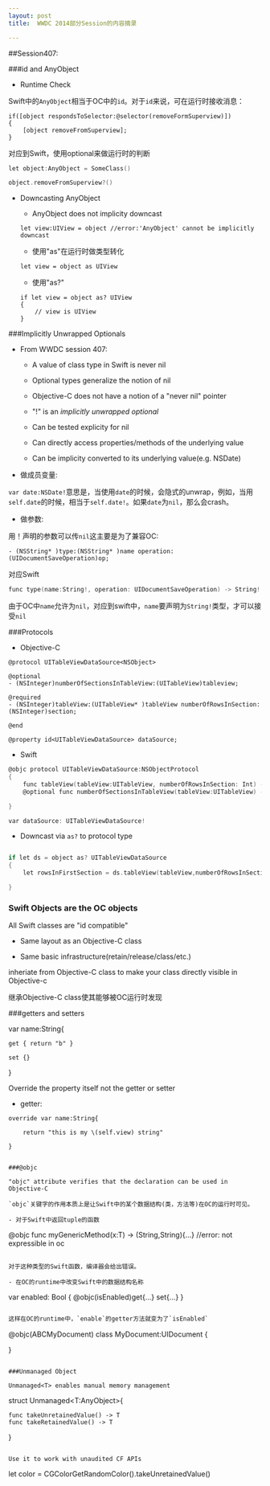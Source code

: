 ```yaml
---
layout: post
title:  WWDC 2014部分Session的内容摘录

---
```



##Session407:

###id and AnyObject

- Runtime Check

Swift中的`AnyObject`相当于OC中的`id`。对于`id`来说，可在运行时接收消息：

```objc
if([object respondsToSelector:@selector(removeFormSuperview)])
{
	[object removeFromSuperview];
}

```
对应到Swift，使用optional来做运行时的判断

```c
let object:AnyObject = SomeClass()

object.removeFromSuperview?()

```

- Downcasting AnyObject

	- AnyObject does not implicity downcast
	
	```
	let view:UIView = object //error:'AnyObject' cannot be implicitly downcast
	
	```
	
	- 使用"as"在运行时做类型转化
	
	```
	let view = object as UIView
	
	```
	
	- 使用"as?"
	
	```
	if let view = object as? UIView
	{
		// view is UIView
	}
	
	```

###Implicitly Unwrapped Optionals

- From WWDC session 407:

	- A value of class type in Swift is  never nil
	
	- Optional types generalize the notion of nil
	
	- Objective-C does not have a notion of a "never nil" pointer
	
	- "!" is an <em>implicitly unwrapped optional</em>
	
	- Can be tested explicity for nil
	
	- Can directly access properties/methods of the underlying value
	
	- Can be implicity converted to its underlying value(e.g. NSDate)

- 做成员变量:	

`var date:NSDate!`意思是，当使用`date`的时候，会隐式的unwrap，例如，当用`self.date`的时候，相当于`self.date!`。如果`date`为`nil`，那么会crash。

- 做参数:

用！声明的参数可以传`nil`这主要是为了兼容OC:

```objc
- (NSString* )type:(NSString* )name operation:(UIDocumentSaveOperation)op;
```

对应Swift

```c
func type(name:String!, operation: UIDocumentSaveOperation) -> String!
```

由于OC中`name`允许为`nil`，对应到swift中，`name`要声明为`String!`类型，才可以接受`nil`


###Protocols

- Objective-C

```
@protocol UITableViewDataSource<NSObject>

@optional
- (NSInteger)numberOfSectionsInTableView:(UITableView)tableview;

@required
- (NSInteger)tableView:(UITableView* )tableView numberOfRowsInSection:(NSInteger)section;

@end

@property id<UITableViewDataSource> dataSource;

```

- Swift

```c 
@objc protocol UITableViewDataSource:NSObjectProtocol
{
	func tableView(tableView:UITableView, numberOfRowsInSection: Int) -> Int
	@optional func numberOfSectionsInTableView(tableView:UITableView) -> Int

}

var dataSource: UITableViewDataSource!

```

- Downcast via `as?` to protocol type

```c

if let ds = object as? UITableViewDataSource
{
	let rowsInFirstSection = ds.tableView(tableView,numberOfRowsInSection:0)

}

```
### Swift Objects are the OC objects

All Swift classes are "id compatible"

- Same layout as an Objective-C class

- Same basic infrastructure(retain/release/class/etc.)

inheriate from Objective-C class to make your class directly visible in Objective-c

继承Objective-C class使其能够被OC运行时发现

###getters and setters


var name:String{

	get { return "b" }
	
	set {}


}

Override the property itself not the getter or setter

- getter:

```
override var name:String{
	
	return "this is my \(self.view) string"

}

 
###@objc

"objc" attribute verifies that the declaration can be used in Objective-C

`objc`关键字的作用本质上是让Swift中的某个数据结构(类，方法等)在OC的运行时可见。

- 对于Swift中返回tuple的函数

```
@objc func myGenericMethod<T>(x:T) -> (String,String){...} //error: not expressible in oc

```

对于这种类型的Swift函数，编译器会给出错误。

- 在OC的runtime中改变Swift中的数据结构名称

```
var enabled: Bool
{
	@objc(isEnabled)get{...}
	set{...}
}

```C

这样在OC的runtime中，`enable`的getter方法就变为了`isEnabled`

```
@objc(ABCMyDocument) class MyDocument:UIDocument
{

}

```
   
###Unmanaged Object

Unmanaged<T> enables manual memory management

```
struct Unmanaged<T:AnyObject>{

	func takeUnretainedValue() -> T
	func takeRetainedValue() -> T


}

```

Use it to work with unaudited CF APIs

```
let color = CGColorGetRandomColor().takeUnretainedValue()

```